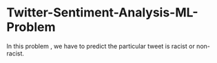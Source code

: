 # Twitter-Sentiment-Analysis-ML-Problem
In this problem , we have to predict the particular tweet is racist or non-racist.  

